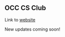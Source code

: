 ## OCC CS Club

Link to [website](https://hwaengfan.github.io/CS-Club/public)

New updates coming soon! 
